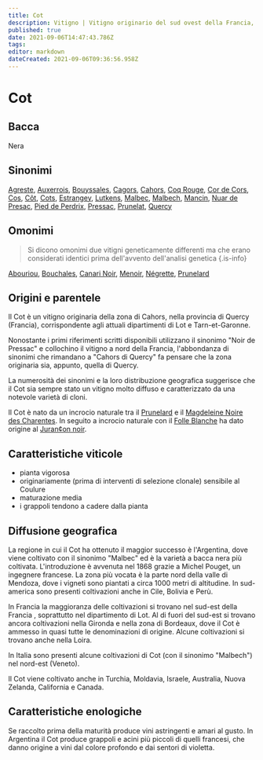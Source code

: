 ```yaml
---
title: Cot
description: Vitigno | Vitigno originario del sud ovest della Francia, divenuto famose con il sinonimo "Malbec" in Sud America. Produce vini dal colore impenetrabile e di struttura robusta
published: true
date: 2021-09-06T14:47:43.786Z
tags: 
editor: markdown
dateCreated: 2021-09-06T09:36:56.958Z
---
```


# Cot

## Bacca
Nera

## Sinonimi
[Agreste](/vitigni/agreste), [Auxerrois](/vitigni/Francia/auxerrois), [Bouyssales](/vitigni/bouissales), [Cagors](/vitigni/cagors), [Cahors](/vitigni/cahors),
[Coq Rouge](/vitigni/coq-rouge), [Cor de Cors](/vitigni/cor-de-cors), [Cos](/vitigni/cos), [Côt](/vitigni/Francia/cot), [Cots](/vitigni/Francia/cots), [Estrangey](/vitigni/estrangey), [Lutkens](/vitigni/lutkens), [Malbec](/vitigni/malbec), [Malbech](/vitigni/malbech), [Mancin](/vitigni/mancin), [Nuar de Presac](/vitigni/nuar-de-presac), [Pied de Perdrix](/vitigni/pied-de-perdrix), [Pressac](/vitigni/pressac), [Prunelat](/vitigni/prunelat), [Quercy](/vitigni/quercy)

## Omonimi
> Si dicono omonimi due vitigni geneticamente differenti ma che erano considerati identici prima dell'avvento dell'analisi genetica
{.is-info}

[Abouriou](/vitigni/Francia/abouriou), [Bouchales](/vitigni/bouchales), [Canari Noir](/vitigni/canari-noir), [Menoir](/vitigni/menoir), [Négrette](/vitigni/negrette), [Prunelard](/vitigni/prunelard)

## Origini e parentele
Il Cot è un vitigno originaria della zona di Cahors, nella provincia di Quercy (Francia), corrispondente agli attuali dipartimenti di Lot e Tarn-et-Garonne. 

Nonostante i primi riferimenti scritti disponibili utilizzano il sinonimo "Noir de Pressac" e collochino il vitigno a nord della Francia, l'abbondanza di sinonimi che rimandano a "Cahors di Quercy" fa pensare che la zona originaria sia, appunto, quella di Quercy.

La numerosità dei sinonimi e la loro distribuzione geografica suggerisce che il Cot sia sempre stato un vitigno molto diffuso e caratterizzato da una notevole varietà di cloni.

Il Cot è nato da un incrocio naturale tra il [Prunelard](/vitigni/prunelard) e il [Magdeleine Noire des Charentes](/vitigni/magdalene-noir-des-charentes). In seguito a incrocio naturale con il [Folle Blanche](/vitigni/folle-blanche) ha dato origine al [Juran¢on noir](/vitigni/jurancon-noir).

## Caratteristiche viticole
- pianta vigorosa
- originariamente (prima di interventi di selezione clonale) sensibile al Coulure
- maturazione media
- i grappoli tendono a cadere dalla pianta

## Diffusione geografica
La regione in cui il Cot ha ottenuto il maggior successo è l'Argentina, dove viene coltivato con il sinonimo "Malbec" ed è la varietà a bacca nera più coltivata. L'introduzione è avvenuta nel 1868 grazie a Michel Pouget, un ingegnere francese. La zona più vocata è la parte nord della valle di Mendoza, dove i vigneti sono piantati a circa 1000 metri di altitudine. In sud-america sono presenti coltivazioni anche in Cile, Bolivia e Perù.

In Francia la maggioranza delle coltivazioni si trovano nel sud-est della Francia , soprattutto nel dipartimento di Lot. Al di fuori del sud-est si trovano ancora coltivazioni nella Gironda e nella zona di Bordeaux, dove il Cot è ammesso in quasi tutte le denominazioni di origine. Alcune coltivazioni si trovano anche nella Loira.

In Italia sono presenti alcune coltivazioni di Cot (con il sinonimo "Malbech") nel nord-est (Veneto).

Il Cot viene coltivato anche in Turchia, Moldavia, Israele, Australia, Nuova Zelanda, California e Canada.

## Caratteristiche enologiche
Se raccolto prima della maturità produce vini astringenti e amari al gusto. In Argentina il Cot produce grappoli e acini più piccoli di quelli francesi, che danno origine a vini dal colore profondo e dai sentori di violetta. 
